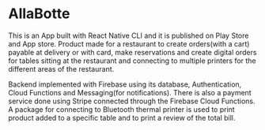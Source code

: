 # AllaBotte

This is an App built with React Native CLI and it is published on Play Store
and App store. Product made for a restaurant to create orders(with a cart) payable
at delivery or with card, make reservations and create digital orders for tables
sitting at the restaurant and connecting to multiple printers for the different
areas of the restaurant.

Backend implemented with Firebase using its database, Authentication, Cloud Functions
and Messaging(for notifications). There is also a payment service done using Stripe
connected through the Firebase Cloud Functions.
A package for connecting to Bluetooth thermal printer is used to print product added to
a specific table and to print a review of the total bill.
